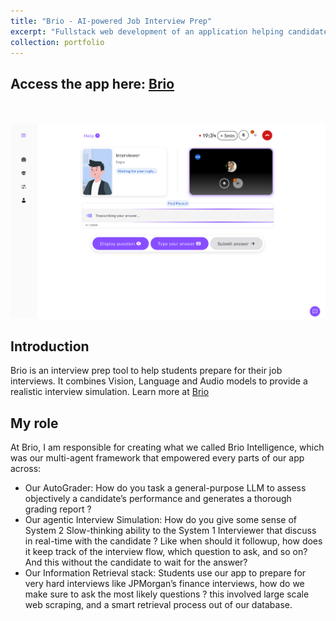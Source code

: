```yaml
---
title: "Brio - AI-powered Job Interview Prep"
excerpt: "Fullstack web development of an application helping candidates prepare for their job interviews. <br/><br/><img src='/images/brio_simulator.png'>"
collection: portfolio
---
```


## Access the app here: <a href="https://brio.ink/landing-page">Brio</a>
<br/><br/><img src='/images/brio_simulator.png'>

## Introduction

Brio is an interview prep tool to help students prepare for their job interviews. It combines Vision, Language and Audio models to provide a realistic interview simulation.
Learn more at [Brio](https://brio.ink/)

## My role

At Brio, I am responsible for creating what we called Brio Intelligence, which was our multi-agent framework that empowered every parts of our app across:

- Our AutoGrader: How do you task a general-purpose LLM to assess objectively a candidate’s performance and generates a thorough grading report ?
- Our agentic Interview Simulation: How do you give some sense of System 2 Slow-thinking ability to the System 1 Interviewer that discuss in real-time with the candidate ? Like when should it followup, how does it keep track of the interview flow, which question to ask, and so on? And this without the candidate to wait for the answer?
- Our Information Retrieval stack: Students use our app to prepare for very hard interviews like JPMorgan’s finance interviews, how do we make sure to ask the most likely questions ? this involved large scale web scraping, and a smart retrieval process out of our database.

